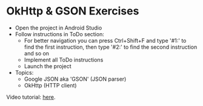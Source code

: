 # OkHttp & GSON Exercises

- Open the project in Android Studio
- Follow instructions in ToDo section:
  - For better navigation you can press Ctrl+Shift+F and type '#1:' to find the first instruction, then type '#2:' to find the second instruction and so on
  - Implement all ToDo instructions
  - Launch the project
- Topics:
  - Google JSON aka 'GSON' (JSON parser)
  - OkHttp (HTTP client)

Video tutorial: [here](https://youtu.be/BqxEnXI8hos).